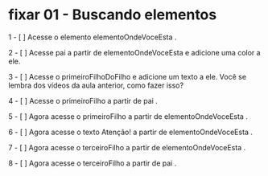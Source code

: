 # fixar 01 - Buscando elementos

  1 - [ ] Acesse o elemento elementoOndeVoceEsta .

  2 - [ ] Acesse pai a partir de elementoOndeVoceEsta e adicione uma color a ele.

  3 - [ ] Acesse o primeiroFilhoDoFilho e adicione um texto a ele. Você se lembra dos vídeos da 
  aula anterior, como fazer isso?

  4 - [ ] Acesse o primeiroFilho a partir de pai .

  5 - [ ] Agora acesse o primeiroFilho a partir de elementoOndeVoceEsta .

  6 - [ ] Agora acesse o texto Atenção! a partir de elementoOndeVoceEsta .

  7 - [ ] Agora acesse o terceiroFilho a partir de elementoOndeVoceEsta .

  8 - [ ] Agora acesse o terceiroFilho a partir de pai .
